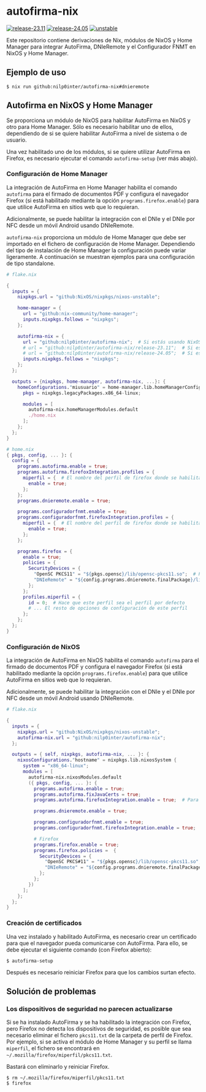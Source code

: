 # autofirma-nix

[![release-23.11](https://github.com/nilp0inter/autofirma-nix/actions/workflows/build-and-cache-23-11-on-schedule.yml/badge.svg)](https://github.com/nilp0inter/autofirma-nix/actions/workflows/build-and-cache-23-11-on-schedule.yml)
[![release-24.05](https://github.com/nilp0inter/autofirma-nix/actions/workflows/build-and-cache-24-05-on-schedule.yml/badge.svg)](https://github.com/nilp0inter/autofirma-nix/actions/workflows/build-and-cache-24-05-on-schedule.yml)
[![unstable](https://github.com/nilp0inter/autofirma-nix/actions/workflows/build-and-cache-unstable-on-schedule.yml/badge.svg)](https://github.com/nilp0inter/autofirma-nix/actions/workflows/build-and-cache-unstable-on-schedule.yml)

Este repositorio contiene derivaciones de Nix, módulos de NixOS y Home Manager
para integrar AutoFirma, DNIeRemote y el Configurador FNMT en NixOS y Home
Manager.


## Ejemplo de uso
```console
$ nix run github:nilp0inter/autofirma-nix#dnieremote
```

## Autofirma en NixOS y Home Manager

Se proporciona un módulo de NixOS para habilitar AutoFirma en NixOS y otro para
Home Manager. Sólo es necesario habilitar uno de ellos, dependiendo de si se
quiere habilitar AutoFirma a nivel de sistema o de usuario.

Una vez habilitado uno de los módulos, si se quiere utilizar AutoFirma en
Firefox, es necesario ejecutar el comando `autofirma-setup` (ver más abajo).


### Configuración de Home Manager

La integración de AutoFirma en Home Manager habilita el comando `autofirma` para
el firmado de documentos PDF y configura el navegador Firefox (si está habilitado
mediante la opción `programs.firefox.enable`) para que utilice AutoFirma en
sitios web que lo requieran.

Adicionalmente, se puede habilitar la integración con el DNIe y el DNIe por NFC
desde un móvil Android usando DNIeRemote.

`autofirma-nix` proporciona un módulo de Home Manager que debe ser importado en
el fichero de configuración de Home Manager.  Dependiendo del tipo de
instalación de Home Manager la configuración puede variar ligeramente.  A
continuación se muestran ejemplos para una configuración de tipo standalone.

```nix
# flake.nix

{
  inputs = {
    nixpkgs.url = "github:NixOS/nixpkgs/nixos-unstable";

    home-manager = {
      url = "github:nix-community/home-manager";
      inputs.nixpkgs.follows = "nixpkgs";
    };

    autofirma-nix = {
      url = "github:nilp0inter/autofirma-nix";  # Si estás usando NixOS unstable
      # url = "github:nilp0inter/autofirma-nix/release-23.11";  # Si estás usando NixOS 23.11
      # url = "github:nilp0inter/autofirma-nix/release-24.05";  # Si estás usando NixOS 24.05
      inputs.nixpkgs.follows = "nixpkgs";
    };
  };

  outputs = {nixpkgs, home-manager, autofirma-nix, ...}: {
    homeConfigurations."miusuario" = home-manager.lib.homeManagerConfiguration {
      pkgs = nixpkgs.legacyPackages.x86_64-linux;

      modules = [
        autofirma-nix.homeManagerModules.default
        ./home.nix
      ];
    };
  };
}
```

```nix
# home.nix
{ pkgs, config, ... }: {
  config = {
    programs.autofirma.enable = true;
    programs.autofirma.firefoxIntegration.profiles = {
      miperfil = {  # El nombre del perfil de firefox donde se habilitará AutoFirma
        enable = true;
      };
    };
    programs.dnieremote.enable = true;

    programs.configuradorfnmt.enable = true;
    programs.configuradorfnmt.firefoxIntegration.profiles = {
      miperfil = {  # El nombre del perfil de firefox donde se habilitará el Configurador FNMT
        enable = true;
      };
    };

    programs.firefox = {
      enable = true;
      policies = {
        SecurityDevices = {
          "OpenSC PKCS11" = "${pkgs.opensc}/lib/opensc-pkcs11.so";  # Para poder utilizar el DNIe, y otras tarjetas inteligentes
          "DNIeRemote" = "${config.programs.dnieremote.finalPackage}/lib/libdnieremotepkcs11.so";  # Para poder utilizar el DNIe por NFC desde un móvil Android
        };
      };
      profiles.miperfil = {
        id = 0;  # Hace que este perfil sea el perfil por defecto
        # ... El resto de opciones de configuración de este perfil
      };
    };
  };
}
```

### Configuración de NixOS

La integración de AutoFirma en NixOS habilita el comando `autofirma` para el
firmado de documentos PDF y configura el navegador Firefox (si está habilitado
mediante la opción `programs.firefox.enable`) para que utilice AutoFirma en
sitios web que lo requieran.

Adicionalmente, se puede habilitar la integración con el DNIe y el DNIe por NFC
desde un móvil Android usando DNIeRemote.


```nix
# flake.nix

{
  inputs = {
    nixpkgs.url = "github:NixOS/nixpkgs/nixos-unstable";
    autofirma-nix.url = "github:nilp0inter/autofirma-nix";
  };

  outputs = { self, nixpkgs, autofirma-nix, ... }: {
    nixosConfigurations."hostname" = nixpkgs.lib.nixosSystem {
      system = "x86_64-linux";
      modules = [
        autofirma-nix.nixosModules.default
        ({ pkgs, config, ... }: {
          programs.autofirma.enable = true;
          programs.autofirma.fixJavaCerts = true;
          programs.autofirma.firefoxIntegration.enable = true;  # Para que Firefox utilice AutoFirma

          programs.dnieremote.enable = true;

          programs.configuradorfnmt.enable = true;
          programs.configuradorfnmt.firefoxIntegration.enable = true;  # Para que Firefox utilice el Configurador FNMT

          # Firefox
          programs.firefox.enable = true;
          programs.firefox.policies =  {
            SecurityDevices = {
              "OpenSC PKCS#11" = "${pkgs.opensc}/lib/opensc-pkcs11.so";  # Para poder utilizar el DNIe, y otras tarjetas inteligentes
              "DNIeRemote" = "${config.programs.dnieremote.finalPackage}/lib/libdnieremotepkcs11.so";  # Para poder utilizar el DNIe por NFC desde un móvil Android
            };
          };
        })
      ];
    };
  };
}
```

### Creación de certificados

Una vez instalado y habilitado AutoFirma, es necesario crear un certificado
para que el navegador pueda comunicarse con AutoFirma. Para ello, se debe ejecutar
el siguiente comando (con Firefox abierto):

```
$ autofirma-setup
```

Después es necesario reiniciar Firefox para que los cambios surtan efecto.

## Solución de problemas

### Los dispositivos de seguridad no parecen actualizarse

Si se ha instalado AutoFirma y se ha habilitado la integración con Firefox, pero
Firefox no detecta los dispositivos de seguridad, es posible que sea necesario
eliminar el fichero `pkcs11.txt` de la carpeta de perfil de Firefox. Por ejemplo,
si se activa el módulo de Home Manager y su perfil se llama `miperfil`, el fichero
se encontrará en `~/.mozilla/firefox/miperfil/pkcs11.txt`.

Bastará con eliminarlo y reiniciar Firefox.

```console
$ rm ~/.mozilla/firefox/miperfil/pkcs11.txt
$ firefox
```
